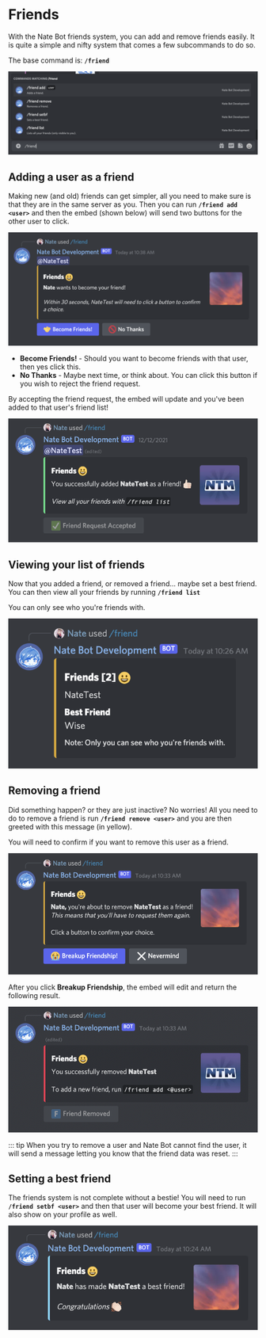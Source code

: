 # Friends

With the Nate Bot friends system, you can add and remove friends easily. It is quite a simple and nifty system that comes a few subcommands to do so.

The base command is: **`/friend`**

![Friend Commands](./images/friendcommands.png)

## Adding a user as a friend
Making new (and old) friends can get simpler, all you need to make sure is that they are in the same server as you. Then you can run **`/friend add <user>`** and then the embed (shown below) will send two buttons for the other user to click.

![Add Friend](./images/add-friend.png)

- **Become Friends!** - Should you want to become friends with that user, then yes click this.
- **No Thanks** - Maybe next time, or think about. You can click this button if you wish to reject the friend request.

By accepting the friend request, the embed will update and you've been added to that user's friend list!

![Friend add success](./images/friend-add-success.png)

## Viewing your list of friends
Now that you added a friend, or removed a friend... maybe set a best friend. You can then view all your friends by running **`/friend list`**

You can only see who you're friends with.

![Friends list](./images/friendslist.png)

## Removing a friend
Did something happen? or they are just inactive? No worries! All you need to do to remove a friend is run **`/friend remove <user>`** and you are then greeted with this message (in yellow).

You will need to confirm if you want to remove this user as a friend.

![Friend Remove Confirmation](./images/friend-remove-confirmation.png)

After you click **Breakup Friendship**, the embed will edit and return the following result.

![Friend Remove Success](./images/friend-remove-success.png)

::: tip
When you try to remove a user and Nate Bot cannot find the user, it will send a message letting you know that the friend data was reset.
:::

## Setting a best friend
The friends system is not complete without a bestie! You will need to run **`/friend setbf <user>`** and then that user will become your best friend. It will also show on your profile as well.

![Best Friend Embed](./images/bestfriend.png)
